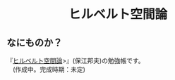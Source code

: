<html lang="ja">
    </head>
    <body>
        <h1><center>ヒルベルト空間論</center></h1>
        <h2>なにものか？</h2>
        <p>
            『<a href="https://boyoyon.github.io/StudyNote_HilbertSpaceTheory/">ヒルベルト空間論</a>>』(保江邦夫)の勉強帳です。<br>
            　(作成中。完成時期：未定)
        </p>
    </body>
